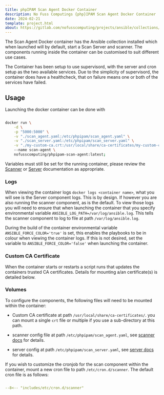 ```yaml
---
title: phpIPAM Scan Agent Docker Container
description: No Fuss Computings {php}IPAM Scan Agent Docker Container
date: 2024-02-21
template: project.html
about: https://gitlab.com/nofusscomputing/projects/ansible/collections/phpipam_scan_agent
---
```


The Scan Agent Docker container has the Ansible collection installed which when launched will by default, start a Scan Server and scanner. The components running inside the container can be customised to suit different use cases.

The Container has been setup to use supervisord, with the server and cron setup as the two available services. Due to the simplicity of supervisord, the container does have a healthcheck, that on failure means one or both of the services have failed.


## Usage

Launching the docker container can be done with

``` bash

docker run \
    -d \
    -p "5000:5000" \
    -v "./scan_agent.yaml:/etc/phpipam/scan_agent.yaml" \
    -v "./scan_server.yaml:/etc/phpipam/scan_server.yaml" \
    -v "./my-custom-ca.crt:/usr/local/share/ca-certificates/my-custom-ca.crt:ro"
    --name scan-agent \
    nofusscomputing/phpipam-scan-agent:latest;

```

Variables must still be set for the running container, please review the [Scanner](scanner.md) or [Server](server.md) documentation as appropriate.


### Logs

When viewing the container logs `docker logs <container name>`, what you will see is the Server component logs. This is by design. If however you are also running the scanner component, as is the default. To view those logs you will need to ensure that when launching the container that you specify environmental variable `ANSIBLE_LOG_PATH=/var/log/ansible.log`. This tells the scanner component to log to file at path `/var/log/ansible.log`.

During the build of the container environmental variable `ANSIBLE_FORCE_COLOR='true'` is set, this enables the playbooks to be in colour when viewing the container logs. If this is not desired, set the variable to `ANSIBLE_FORCE_COLOR='false'` when launching the container.


### Custom CA Certificate

When the container starts or restarts a script runs that updates the containers trusted CA certificates. Details for mounting a/an certificate(s) is detailed below.


### Volumes

To configure the components, the following files will need to be mounted within the container:

- Custom CA certificate at path `/usr/local/share/ca-certificates/`. you can mount a single `crt` file or multiple if you use a sub-directory at this path.

- scanner config file at path `/etc/phpipam/scan_agent.yaml`, see [scanner docs](scanner.md#variables) for details.

- server config at path `/etc/phpipam/scan_server.yaml`, see [server docs](server.md#variables) for details.

If you wish to customize the cronjob for the scan component within the container, mount a new cron file to path `/etc/cron.d/scanner`. The default cron file is as follows:

``` yaml title="/etc/cron.d/scanner" linenums="1"

--8<-- "includes/etc/cron.d/scanner"

```

